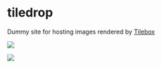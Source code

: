 # tiledrop

Dummy site for hosting images rendered by [Tilebox](https://github.com/Inventsable/Tilebox)

![](https://thumbs.gfycat.com/QuarterlyAngryBongo-size_restricted.gif)

![](https://thumbs.gfycat.com/DeepSoggyFlyingfox-size_restricted.gif)